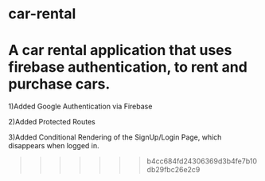 # car-rental
A car rental application that uses firebase authentication, to rent and purchase cars.
=======

1)Added Google Authentication via Firebase

2)Added Protected Routes

3)Added Conditional Rendering of the SignUp/Login Page, which disappears when logged in.
>>>>>>> b4cc684fd24306369d3b4fe7b10db29fbc26e2c9

